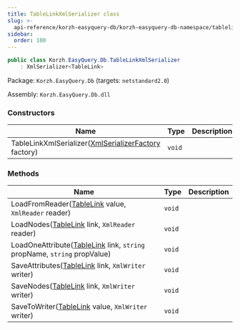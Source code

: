 ```yaml
---
title: TableLinkXmlSerializer class
slug: >-
  api-reference/korzh-easyquery-db/korzh-easyquery-db-namespace/tablelinkxmlserializer-class
sidebar:
  order: 100
---
```


```csharp
public class Korzh.EasyQuery.Db.TableLinkXmlSerializer
    : XmlSerializer<TableLink>

```
Package: `Korzh.EasyQuery.Db` (targets: `netstandard2.0`)

Assembly: `Korzh.EasyQuery.Db.dll`

### Constructors

| Name | Type | Description | 
| --- | --- | --- | 
| TableLinkXmlSerializer([XmlSerializerFactory](///////////////easyquery/docs/api-reference/korzh-easyquery/korzh-easyquery-namespace/xmlserializerfactory-class) factory) | `void` |  | 


### Methods

| Name | Type | Description | 
| --- | --- | --- | 
| LoadFromReader([TableLink](///////////////easyquery/docs/api-reference/korzh-easyquery-db/korzh-easyquery-db-namespace/tablelink-class) value, `XmlReader` reader) | `void` |  | 
| LoadNodes([TableLink](///////////////easyquery/docs/api-reference/korzh-easyquery-db/korzh-easyquery-db-namespace/tablelink-class) link, `XmlReader` reader) | `void` |  | 
| LoadOneAttribute([TableLink](///////////////easyquery/docs/api-reference/korzh-easyquery-db/korzh-easyquery-db-namespace/tablelink-class) link, `string` propName, `string` propValue) | `void` |  | 
| SaveAttributes([TableLink](///////////////easyquery/docs/api-reference/korzh-easyquery-db/korzh-easyquery-db-namespace/tablelink-class) link, `XmlWriter` writer) | `void` |  | 
| SaveNodes([TableLink](///////////////easyquery/docs/api-reference/korzh-easyquery-db/korzh-easyquery-db-namespace/tablelink-class) link, `XmlWriter` writer) | `void` |  | 
| SaveToWriter([TableLink](///////////////easyquery/docs/api-reference/korzh-easyquery-db/korzh-easyquery-db-namespace/tablelink-class) value, `XmlWriter` writer) | `void` |  |
